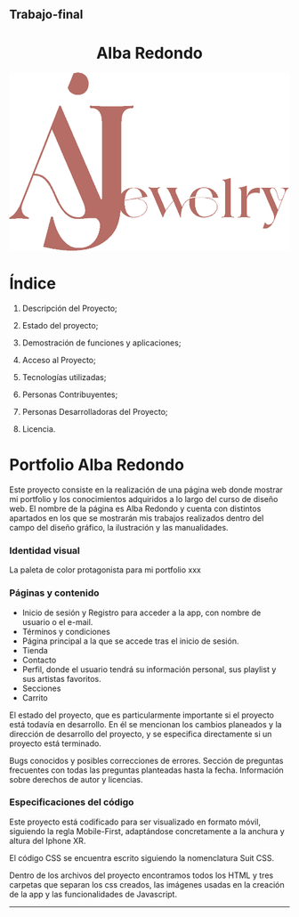 ## Trabajo-final

<h1 align="center"> Alba Redondo </h1>


![Logo pagina web](/img/icons/logo.png)


# Índice

1. Descripción del Proyecto;

2. Estado del proyecto;

3. Demostración de funciones y aplicaciones;

4. Acceso al Proyecto;

5. Tecnologías utilizadas;

6. Personas Contribuyentes;

7. Personas Desarrolladoras del Proyecto;

8. Licencia.

# Portfolio Alba Redondo

Este proyecto consiste en la realización de una página web donde mostrar mi portfolio y los conocimientos adquiridos a lo largo del curso de diseño web.
El nombre de la página es Alba Redondo y cuenta con distintos apartados en los que se mostrarán mis trabajos realizados dentro del campo del diseño gráfico, la ilustración y las manualidades.

### Identidad visual
La paleta de color protagonista para mi portfolio xxx



### Páginas y contenido

* Inicio de sesión y Registro para acceder a la app, con nombre de usuario o el e-mail.
* Términos y condiciones
* Página principal a la que se accede tras el inicio de sesión.
* Tienda
* Contacto
* Perfil, donde el usuario tendrá su información personal, sus playlist y sus artistas favoritos.
* Secciones
* Carrito 


El estado del proyecto, que es particularmente importante si el proyecto está todavía en desarrollo. En él se mencionan los cambios planeados y la dirección de desarrollo del proyecto, y se especifica directamente si un proyecto está terminado.


Bugs conocidos y posibles correcciones de errores.
Sección de preguntas frecuentes con todas las preguntas planteadas hasta la fecha.
Información sobre derechos de autor y licencias.

### Especificaciones del código

Este proyecto está codificado para ser visualizado en formato móvil, siguiendo la regla Mobile-First, adaptándose concretamente a la anchura y altura del Iphone XR.

El código CSS se encuentra escrito siguiendo la nomenclatura Suit CSS.

Dentro de los archivos del proyecto encontramos todos los HTML y tres carpetas que separan los css creados, las imágenes usadas en la creación de la app y las funcionalidades de Javascript.


***






